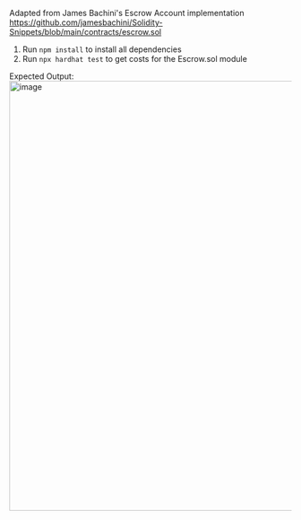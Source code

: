 Adapted from James Bachini's Escrow Account implementation https://github.com/jamesbachini/Solidity-Snippets/blob/main/contracts/escrow.sol

1) Run `npm install` to install all dependencies
2) Run `npx hardhat test` to get costs for the Escrow.sol module


Expected Output: 
<img width="767" alt="image" src="https://github.com/Mogul123/escrow_eth_v2/assets/62437716/727bfa82-e7c0-4ded-b6e6-2d249323a3b0">

